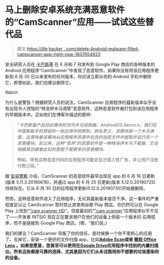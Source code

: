 # 马上删除安卓系统充满恶意软件的“CamScanner”应用——试试这些替代品

> 原文:[https://life hacker . com/delete-Android-malware-filled-camscanner-app-right-now-1837654923](https://lifehacker.com/delete-androids-malware-filled-camscanner-app-right-now-1837654923)

安全研究人员在 [卡巴斯基](https://www.kaspersky.com/blog/camscanner-malicious-android-app/28156/) 在 6 月和 7 月发布到 Google Play 商店的各种版本的 Android 应用程序“CamScanner”中发现了恶意软件。如果你没有将该应用程序更新到 6 月 30 日以来发布的任何版本，你应该立即从你的 Android 手机中删除它，即使如此，我们也建议删除它。

Watch

为什么是警告？根据研究人员的说法，CamScanner 应用程序的最新版本似乎没有出现令人烦恼的“特洛伊木马滴管”恶意软件，这种恶意软件被打包到该应用程序的早期版本中。正如他们在博客中描述的那样:

> *“卡巴斯基产品将此模块检测为木马投放器。AndroidOS.Necro.n，我们在中国智能手机预装的一些应用中观察到。顾名思义，该模块是一个木马滴管。这意味着该模块从应用程序资源中包含的加密文件中提取并运行另一个恶意模块。反过来，这种“丢弃”的恶意软件是一种特洛伊木马下载器，它会根据其创建者此刻的意图下载更多的恶意模块。*
> 
> 例如，带有这种恶意代码的应用程序可能会显示侵入性广告，并让用户注册付费订阅。”

据 [安卓警察](https://www.androidpolice.com/2019/08/28/camscanner-play-store-malware/) 介绍，CamScanner 的恶意软件最早出现在 app 的 6 月 16 日更新(版本 5.11.3.20190616)，并通过 app 的 6 月 25 日更新(版本 5.12.0.20190725)持续存在。它从 6 月 30 日的应用程序更新(5.12.0.20190730)开始被删除。

然而，这种恶意软件进入了应用程序，无论其最新版本是否干净，这一事件的严重程度足以让 CamScanner 暂时禁止其使用谷歌 Play 商店。你仍然可以在 Google Play 上找到“[”cam scanner HD](https://play.google.com/store/apps/details?id=com.intsig.camscannerhd)”，但是最初的“[”cam scanner](https://play.google.com/store/apps/details?id=com.intsig.camscanner)”应用程序似乎不见了——开发者 INTSIG 现在正在要求用户在他们的设备上侧装一个版本的 应用程序，而不是链接到 Google Play 商店。(嗯，“我们说。)

我们的建议？CamScanner 背叛了你的信任，是时候换一个你不用担心的应用了。去掉它，安装一个更好的文件扫描 app，比如[**Adobe Scan**](https://play.google.com/store/apps/details?id=com.adobe.scan.android&hl=en_US)**或者 [**微软 Office Lens**](https://play.google.com/store/apps/details?id=com.microsoft.office.officelens) 。如果您愿意，您甚至可以使用在[**Google Drive**](https://play.google.com/store/apps/details?id=com.google.android.apps.docs&hl=en_US)应用程序中找到的内置扫描仪。所有这些都是可靠的选择，尤其是因为它们从未试图用你不想要的垃圾感染你的设备。**